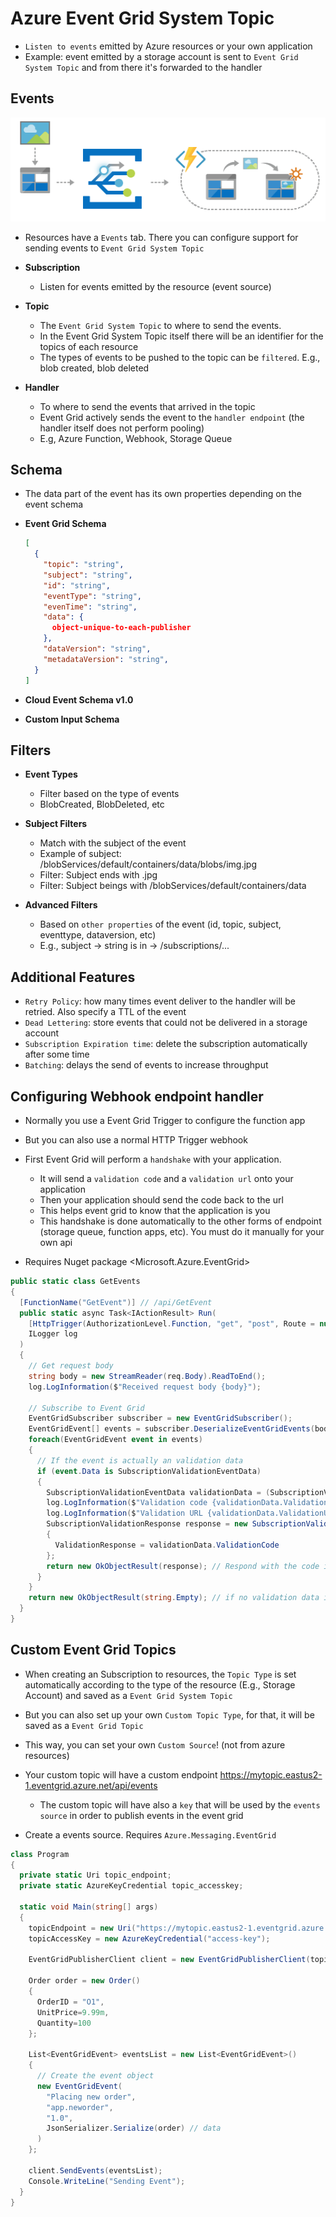 # Azure Event Grid System Topic

- `Listen to events` emitted by Azure resources or your own application
- Example: event emitted by a storage account is sent to `Event Grid System Topic` and from there it's forwarded to the handler

## Events

![Events](../images/event-grid.png)

- Resources have a `Events` tab. There you can configure support for sending events to `Event Grid System Topic`

- **Subscription**
  - Listen for events emitted by the resource (event source)
- **Topic**
  - The `Event Grid System Topic` to where to send the events.
  - In the Event Grid System Topic itself there will be an identifier for the topics of each resource
  - The types of events to be pushed to the topic can be `filtered`. E.g., blob created, blob deleted
- **Handler**
  - To where to send the events that arrived in the topic
  - Event Grid actively sends the event to the `handler endpoint` (the handler itself does not perform pooling)
  - E.g, Azure Function, Webhook, Storage Queue

## Schema

- The data part of the event has its own properties depending on the event schema

- **Event Grid Schema**

  ```json
  [
    {
      "topic": "string",
      "subject": "string",
      "id": "string",
      "eventType": "string",
      "evenTime": "string",
      "data": {
        object-unique-to-each-publisher
      },
      "dataVersion": "string",
      "metadataVersion": "string",
    }
  ]
  ```

- **Cloud Event Schema v1.0**
- **Custom Input Schema**

## Filters

- **Event Types**

  - Filter based on the type of events
  - BlobCreated, BlobDeleted, etc

- **Subject Filters**

  - Match with the subject of the event
  - Example of subject: /blobServices/default/containers/data/blobs/img.jpg
  - Filter: Subject ends with .jpg
  - Filter: Subject beings with /blobServices/default/containers/data

- **Advanced Filters**

  - Based on `other properties` of the event (id, topic, subject, eventtype, dataversion, etc)
  - E.g., subject -> string is in -> /subscriptions/...

## Additional Features

- `Retry Policy`: how many times event deliver to the handler will be retried. Also specify a TTL of the event
- `Dead Lettering`: store events that could not be delivered in a storage account
- `Subscription Expiration time`: delete the subscription automatically after some time
- `Batching`: delays the send of events to increase throughput

## Configuring Webhook endpoint handler

- Normally you use a Event Grid Trigger to configure the function app
- But you can also use a normal HTTP Trigger webhook

- First Event Grid will perform a `handshake` with your application.

  - It will send a `validation code` and a `validation url` onto your application
  - Then your application should send the code back to the url
  - This helps event grid to know that the application is you
  - This handshake is done automatically to the other forms of endpoint (storage queue, function apps, etc). You must do it manually for your own api

- Requires Nuget package <Microsoft.Azure.EventGrid>

```csharp
public static class GetEvents
{
  [FunctionName("GetEvent")] // /api/GetEvent
  public static async Task<IActionResult> Run(
    [HttpTrigger(AuthorizationLevel.Function, "get", "post", Route = null)] HttpRequest req,
    ILogger log
  )
  {
    // Get request body
    string body = new StreamReader(req.Body).ReadToEnd();
    log.LogInformation($"Received request body {body}");

    // Subscribe to Event Grid
    EventGridSubscriber subscriber = new EventGridSubscriber();
    EventGridEvent[] events = subscriber.DeserializeEventGridEvents(body); // Deserialize all events
    foreach(EventGridEvent event in events)
    {
      // If the event is actually an validation data
      if (event.Data is SubscriptionValidationEventData)
      {
        SubscriptionValidationEventData validationData = (SubscriptionValidationEventData) event.Data;
        log.LogInformation($"Validation code {validationData.ValidationCode}");
        log.LogInformation($"Validation URL {validationData.ValidationUrl}");
        SubscriptionValidationResponse response = new SubscriptionValidationResponse()
        {
          ValidationResponse = validationData.ValidationCode
        };
        return new OkObjectResult(response); // Respond with the code itself
      }
    }
    return new OkObjectResult(string.Empty); // if no validation data is found, return empty
  }
}
```

## Custom Event Grid Topics

- When creating an Subscription to resources, the `Topic Type` is set automatically according to the type of the resource (E.g., Storage Account) and saved as a `Event Grid System Topic`
- But you can also set up your own `Custom Topic Type`, for that, it will be saved as a `Event Grid Topic`
- This way, you can set your own `Custom Source`! (not from azure resources)
- Your custom topic will have a custom endpoint <https://mytopic.eastus2-1.eventgrid.azure.net/api/events>

  - The custom topic will have also a `key` that will be used by the `events source` in order to publish events in the event grid

- Create a events source. Requires `Azure.Messaging.EventGrid`

```csharp
class Program
{
  private static Uri topic_endpoint;
  private static AzureKeyCredential topic_accesskey;

  static void Main(string[] args)
  {
    topicEndpoint = new Uri("https://mytopic.eastus2-1.eventgrid.azure.net/api/events");
    topicAccessKey = new AzureKeyCredential("access-key");

    EventGridPublisherClient client = new EventGridPublisherClient(topicEndpoint, topicAccessKey);

    Order order = new Order()
    {
      OrderID = "O1",
      UnitPrice=9.99m,
      Quantity=100
    };

    List<EventGridEvent> eventsList = new List<EventGridEvent>()
    {
      // Create the event object
      new EventGridEvent(
        "Placing new order",
        "app.neworder",
        "1.0",
        JsonSerializer.Serialize(order) // data
      )
    };

    client.SendEvents(eventsList);
    Console.WriteLine("Sending Event");
  }
}
```
